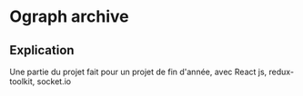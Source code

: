 # Ograph archive

## Explication
Une partie du projet fait pour un projet de fin d'année, avec React js, redux-toolkit, socket.io 